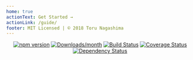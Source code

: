 ```yaml
---
home: true
actionText: Get Started →
actionLink: /guide/
footer: MIT Licensed | © 2018 Toru Nagashima
---
```


<center>

[![npm version](https://img.shields.io/npm/v/eslint-utils.svg)](https://www.npmjs.com/package/@mysticatea/eslint-utils)
[![Downloads/month](https://img.shields.io/npm/dm/@mysticatea/eslint-utils.svg)](http://www.npmtrends.com/@mysticatea/eslint-utils)
[![Build Status](https://travis-ci.org/mysticatea/eslint-utils.svg?branch=master)](https://travis-ci.org/mysticatea/eslint-utils)
[![Coverage Status](https://codecov.io/gh/mysticatea/eslint-utils/branch/master/graph/badge.svg)](https://codecov.io/gh/mysticatea/eslint-utils)
[![Dependency Status](https://david-dm.org/mysticatea/eslint-utils.svg)](https://david-dm.org/mysticatea/eslint-utils)

</center>
